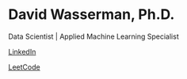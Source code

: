 # David Wasserman, Ph.D.

Data Scientist | Applied Machine Learning Specialist

[LinkedIn](https://www.linkedin.com/in/davidrwasserman/)

[LeetCode](https://leetcode.com/u/IHGwGumrCM/)
